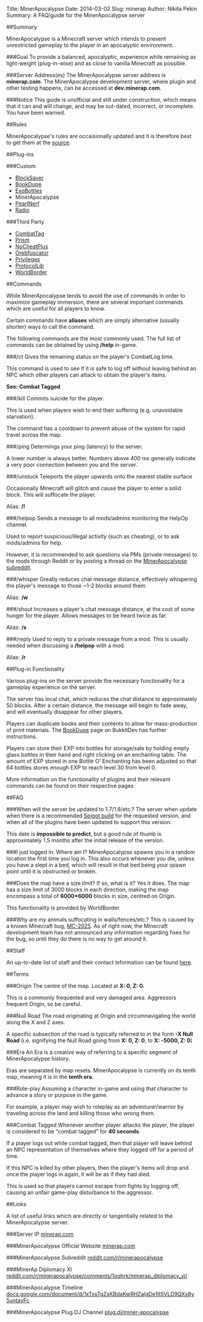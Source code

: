 Title: MinerApocalypse
Date: 2014-03-02
Slug: minerap
Author: Nikita Pekin
Summary: A FAQ/guide for the MinerApocalypse server

##Summary

MinerApocalypse is a Minecraft server which intends to present unrestricted gameplay to the player in an apocalyptic environment.

###Goal
To provide a balanced, apocalyptic, experience while remaining as light-weight (plug-in-wise) and as close to vanilla Minecraft as possible.

###Server Address(es)
The MinerApocalypse server address is **minerap.com**.
The MinerApocalypse development server, where plugin and other testing happens, can be accessed at **dev.minerap.com**.

###Notice
This guide is unofficial and still under construction, which means that it can and will change, and may be out-dated, incorrect, or incomplete. You have been warned.


##Rules

MinerApocalypse's rules are occaisionally updated and it is therefore best to get them at the [source](https://docs.google.com/document/d/1DKfLt70SRjtMEQvPMZgbfJLVRf4xfNrTTvE__YOQ-sw/edit).


##Plug-ins

###Custom
* [BlockSaver](http://dev.bukkit.org/bukkit-plugins/blocksaver/)
* [BookDupe](http://dev.bukkit.org/bukkit-plugins/bookdupe/)
* [ExpBottles](https://github.com/mickealn/expbottles/)
* MinerApocalypse
* [PearlNerf](http://dev.bukkit.org/bukkit-plugins/pearlnerf/)
* [Radio](http://dev.bukkit.org/bukkit-plugins/radio/)

###Third Party
* [CombatTag](http://dev.bukkit.org/bukkit-plugins/combat-tag/)
* [Prism](http://dev.bukkit.org/bukkit-plugins/prism/)
* [NoCheatPlus](http://dev.bukkit.org/bukkit-plugins/nocheatplus/)
* [Orebfuscator](http://dev.bukkit.org/bukkit-plugins/orebfuscator/)
* [Privileges](http://dev.bukkit.org/bukkit-plugins/privileges/)
* [ProtocolLib](http://dev.bukkit.org/bukkit-plugins/protocollib/)
* [WorldBorder](http://dev.bukkit.org/bukkit-plugins/worldborder/)


##Commands

While MinerApocalypse tends to avoid the use of commands in order to maximize gameplay immersion, there are several important commands which are useful for all players to know.

Certain commands have **aliases** which are simply alternative (usually shorter) ways to call the command.

The following commands are the most commonly used. The full list of commands can be obtained by using **/help** in-game.

###/ct
Gives the remaining status on the player's CombatLog time.

This command is used to see if it is safe to log off without leaving behind an NPC which other players can attack to obtain the player's items.

**See: Combat Tagged**

###/kill
Commits suicide for the player.

This is used when players wish to end their suffering (e.g. unavoidable starvation).

The command has a cooldown to prevent abuse of the system for rapid travel across the map.

###/ping
Determings your ping (latency) to the server.

A lower number is always better. Numbers above 400 ms generally indicate a very poor connection between you and the server.

###/unstuck
Teleports the player upwards onto the nearest stable surface

Occasionally Minecraft will glitch and cause the player to enter a solid block. This will suffocate the player.

Alias: **/!**

###/helpop
Sends a message to all mods/admins monitoring the HelpOp channel.

Used to report suspicious/illegal activity (such as cheating), or to ask mods/admins for help.

However, it is recommended to ask questions via PMs (private messages) to the mods through Reddit or by posting a thread on the [MinerApocalypse subreddit](http://www.reddit.com/r/minerapocalypse/).

###/whisper
Greatly reduces chat message distance, effectively whispering the player's message to those ~1-2 blocks around them.

Alias: **/w**

###/shout
Increases a player's chat message distance, at the cost of some hunger for the player. Allows messages to be heard twice as far.

Alias: **/s**

###/reply
Used to reply to a private message from a mod. This is usually needed when discussing a **/helpop** with a mod.

Alias: **/r**

##Plug-in Functionality

Various plug-ins on the server provide the necessary functionality for a gameplay experience on the server.

The server has local chat, which reduces the chat distance to approximately 50 blocks. After a certain distance, the message will begin to fade away, and will eventually disappear for other players.

Players can duplicate books and their contents to allow for mass-production of print materials. The [BookDupe](http://dev.bukkit.org/bukkit-plugins/bookdupe/) page on BukkitDev has further instructions.

Players can store their EXP into bottles for storage/sale by holding empty glass bottles in their hand and right clicking on an enchanting table. The amount of EXP stored in one Bottle O' Enchanting has been adjusted so that 64 bottles stores enough EXP to reach level 30 from level 0.

More information on the functionality of plugins and their relevant commands can be found on their respective pages


##FAQ

###When will the server be updated to 1.7/1.8/etc.?
The server when update when there is a recommended [Spigot build](http://ci.md-5.net/job/Spigot/) for the requested version, and when all of the plugins have been updated to support this version.

This date is **impossible to predict**, but a good rule of thumb is approximately 1.5 months after the initial release of the version.

###I just logged in. Where am I?
MinerApocalypse spawns you in a random location the first time you log in. This also occurs whenever you die, unless you have a slept in a bed, which will result in that bed being your spawn point until it is obstructed or broken.

###Does the map have a size limit? If so, what is it?
Yes it does. The map has a size limit of 3000 blocks in each direction, making the map encompass a total of **6000*6000** blocks in size, centred on Origin.

This functionality is provided by WorldBorder.

###Why are my animals suffocating in walls/fences/etc.?
This is caused by a known Minecraft bug, [MC-2025](https://mojang.atlassian.net/browse/MC-2025). As of right now, the Minecraft development team has not announced any information regarding fixes for the bug, so until they do there is no way to get around it.


##Staff

An up-to-date list of staff and their contact information can be found [here](https://docs.google.com/document/d/18zwbTgySU57wW1VAqdi5o34oLmarU77Me5smLYnUve8/edit).


##Terms

###Origin
The centre of the map. Located at **X: 0, Z: 0.**

This is a commonly frequented and very damaged area. Aggressors frequent Origin, so be careful.

###Null Road
The road originating at Origin and circumnavigating the world along the X and Z axes.

A specific subsection of the road is typically referred to in the form **-X Null Road** (i.e. signifying the Null Road going from **X: 0, Z: 0**, to **X: -5000, Z: 0**)

###Era
An Era is a creative way of referring to a specific segment of MinerApocalypse history.

Eras are separated by map resets. MinerApocalypse is currently on its tenth map, meaning it is in the **tenth era**.

###Role-play
Assuming a character in-game and using that character to advance a story or purpose in the game.

For example, a player may wish to roleplay as an adventurer/warrior by traveling across the land and killing those who wrong them.

###Combat Tagged
Whenever another player attacks the player, the player is considered to be "combat tagged" for **40 seconds**.

If a player logs out while combat tagged, then that player will leave behind an NPC representation of themselves where they logged off for a period of time.

If this NPC is killed by other players, then the player's items will drop and once the player logs in again, it will be as if they had died.

This is used so that players cannot escape from fights by logging off, causing an unfair game-play disturbance to the aggressor.


##Links

A list of useful links which are directly or tangentially related to the MinerApocalypse server.

###Server IP
[minerap.com](https://www.minerap.com/)

###MinerApocalypse Official Website
[minerap.com](https://www.minerap.com/)

###MinerApocalypse Subreddit
[reddit.com/r/minerapocalypse](http://www.reddit.com/r/minerapocalypse/)

###MinerAp Diplomacy XI
[reddit.com/r/minerapocalypse/comments/1oqhrk/minerap_diplomacy_xi/](http://www.reddit.com/r/minerapocalypse/comments/1oqhrk/minerap_diplomacy_xi/)

###MinerApocalypse Timeline
[docs.google.com/document/d/1xTxsTgZsKBdaKwRHZalgDe1It5VLD9QXx8y5untayFc](https://docs.google.com/document/d/1xTxsTgZsKBdaKwRHZalgDe1It5VLD9QXx8y5untayFc/)

###MinerApocalypse Plug.DJ Channel
[plug.dj/miner-apocalypse](http://plug.dj/miner-apocalypse/)
